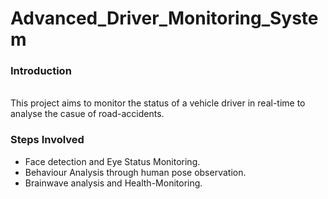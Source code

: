 # Advanced_Driver_Monitoring_System
<h3>Introduction</h3>
<br>This project aims to monitor the status of a vehicle driver in real-time to analyse the casue of road-accidents.
<h3>Steps Involved</h3>

*  Face detection and Eye Status Monitoring.
*  Behaviour Analysis through human pose observation.
*  Brainwave analysis and Health-Monitoring.


